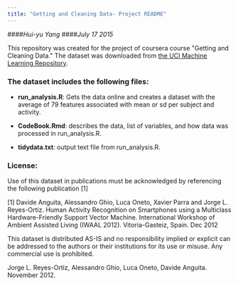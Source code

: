 ```yaml
---
title: "Getting and Cleaning Data- Project README"
---
```

####*Hui-yu Yang*
####*July 17 2015*

This repository was created for the project of coursera course "Getting and Cleaning Data." The dataset was downloaded from [the UCI Machine Learning Repository](http://archive.ics.uci.edu/ml/datasets/Human+Activity+Recognition+Using+Smartphones).

### The dataset includes the following files:

- **run_analysis.R**: Gets the data online and creates a dataset with the average of 79 features associated with mean or sd per subject and activity. 

- **CodeBook.Rmd**: describes the data, list of variables, and how data was processed in run_analysis.R. 

- **tidydata.txt**: output text file from run_analysis.R. 

### License:

Use of this dataset in publications must be acknowledged by referencing the following publication [1] 

[1] Davide Anguita, Alessandro Ghio, Luca Oneto, Xavier Parra and Jorge L. Reyes-Ortiz. Human Activity Recognition on Smartphones using a Multiclass Hardware-Friendly Support Vector Machine. International Workshop of Ambient Assisted Living (IWAAL 2012). Vitoria-Gasteiz, Spain. Dec 2012

This dataset is distributed AS-IS and no responsibility implied or explicit can be addressed to the authors or their institutions for its use or misuse. Any commercial use is prohibited.

Jorge L. Reyes-Ortiz, Alessandro Ghio, Luca Oneto, Davide Anguita. November 2012.
